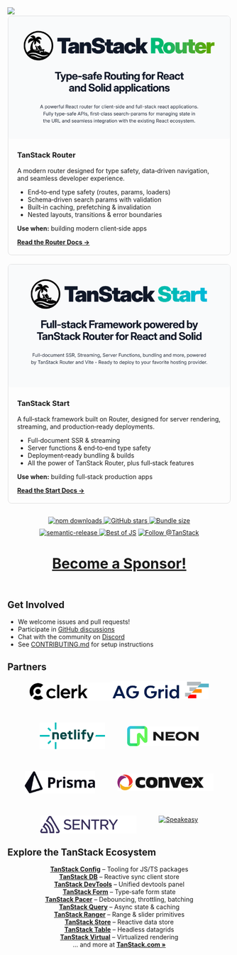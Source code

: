 <img src="https://static.scarf.sh/a.png?x-pxid=d988eb79-b0fc-4a2b-8514-6a1ab932d188" />

<div align="center" style="display: flex; gap: 20px; flex-wrap: wrap; justify-content: center; margin-bottom: 30px;">

  <div
    style="flex: 1; min-width: 280px; max-width: 500px; border: 1px solid #ddd; border-radius: 8px;text-align: left;"
  >
    <img
      src="./media/header_router.png"
      alt="TanStack Router"
      style="max-width: 100%; border-radius: 6px;"
    />
    <div style="padding: 0px 20px 20px 20px;">
    <h3 style="line-height: 1.25;">TanStack Router</h3>
    <p>
      A modern router designed for type safety, data‑driven navigation, and seamless developer experience.
    </p>
    <ul>
      <li>End‑to‑end type safety (routes, params, loaders)</li>
      <li>Schema‑driven search params with validation</li>
      <li>Built‑in caching, prefetching & invalidation</li>
      <li>Nested layouts, transitions & error boundaries</li>
    </ul>
    <p><strong>Use when:</strong> building modern client‑side apps</p>
    <a
      href="https://tanstack.com/router"
      style="font-weight: bold;"
      >Read the Router Docs →</a
    >
    </div>
  </div>

  <div
    style="flex: 1; min-width: 280px; max-width: 500px; border: 1px solid #ddd; border-radius: 8px; text-align: left;"
  >
    <img
      src="./media/header_start.png"
      alt="TanStack Router"
      style="max-width: 100%; border-radius: 6px;"
    />
    <div style="padding: 0px 20px 20px 20px;">
    <h3 style="line-height: 1.25;" >TanStack Start</h3>
     <p>
     A full‑stack framework built on Router, designed for server rendering, streaming, and production‑ready deployments.
     </p>
    <ul>
        <li>Full‑document SSR & streaming</li>
  <li>Server functions & end‑to‑end type safety</li>
  <li>Deployment‑ready bundling & builds</li>
  <li>All the power of TanStack Router, plus full‑stack features</li>
    </ul>
    <p><strong>Use when:</strong> building full‑stack production apps</p>
    <a href="https://tanstack.com/start" style="font-weight: bold;">Read the Start Docs →</a>
  </div>
  </div>
  </div>

<div align="center" style="display: flex; gap: 10px; flex-direction: column; justify-content: center;">

<div align="center">
  <a href="https://npmjs.com/package/@tanstack/react-router">
    <img src="https://img.shields.io/npm/dm/@tanstack/react-router.svg" alt="npm downloads" />
  </a>
  <a href="https://github.com/tanstack/router">
    <img src="https://img.shields.io/github/stars/tanstack/router.svg?style=social&label=Star" alt="GitHub stars" />
  </a>
  <a href="https://bundlephobia.com/result?p=@tanstack/react-router">
    <img src="https://badgen.net/bundlephobia/minzip/@tanstack/react-router" alt="Bundle size" />
  </a>
</div>

<div align="center">
  <a href="#badge">
    <img alt="semantic-release" src="https://img.shields.io/badge/%20%20%F0%9F%93%A6%F0%9F%9A%80-semantic--release-e10079.svg">
  </a>
  <a href="https://bestofjs.org/projects/tanstack-router"><img alt="Best of JS" src="https://img.shields.io/endpoint?url=https://bestofjs-serverless.now.sh/api/project-badge?fullName=TanStack%2Frouter%26since=daily" /></a>
  <a href="https://twitter.com/tan_stack"><img src="https://img.shields.io/twitter/follow/tan_stack.svg?style=social" alt="Follow @TanStack"/></a>
</div>

<div align="center" style="font-size: 2rem; font-weight: bolder;">

[Become a Sponsor!](https://github.com/sponsors/tannerlinsley/)

</div>

</div>

## Get Involved

- We welcome issues and pull requests!
- Participate in [GitHub discussions](https://github.com/TanStack/router/discussions)
- Chat with the community on [Discord](https://discord.com/invite/WrRKjPJ)
- See [CONTRIBUTING.md](./CONTRIBUTING.md) for setup instructions

## Partners

<div style="display: flex; flex-wrap: wrap; gap: 50px; justify-content: center; align-items: center;">
  <a href="https://go.clerk.com/wOwHtuJ" style="display: flex; align-items: center; border: none; margin-right: -80px; margin-top: 6px;">
    <img src="https://raw.githubusercontent.com/tannerlinsley/files/master/partners/clerk.svg" height="40" alt="Clerk"/>
  </a>
  <a href="https://ag-grid.com/react-data-grid/?utm_source=reacttable&utm_campaign=githubreacttable" style="display: flex; align-items: center; border: none;">
    <img src="https://raw.githubusercontent.com/tannerlinsley/files/master/partners/ag-grid.svg" height="40" alt="AG Grid"/>
  </a>
  <a href="https://netlify.com?utm_source=tanstack" style="display: flex; align-items: center; border: none;">
    <img src="https://raw.githubusercontent.com/tannerlinsley/files/master/partners/netlify.svg" height="60" alt="Netlify"/>
  </a>
  <a href="https://neon.tech?utm_source=tanstack" style="display: flex; align-items: center; border: none;">
    <img src="https://raw.githubusercontent.com/tannerlinsley/files/master/partners/neon.svg" height="45" alt="Neon"/>
  </a>
  <a href="https://www.prisma.io?utm_source=tanstack&via=tanstack" style="display: flex; align-items: center; border: none;">
    <img src="https://raw.githubusercontent.com/tanstack/tanstack.com/main/src/images/prisma-light.svg" height="50" alt="Prisma"/>
  </a>
  <a href="https://convex.dev?utm_source=tanstack" style="display: flex; align-items: center; border: none;">
    <img src="https://raw.githubusercontent.com/tannerlinsley/files/master/partners/convex.svg" height="40" alt="Convex"/>
  </a>
  <a href="https://sentry.io?utm_source=tanstack" style="display: flex; align-items: center; border: none;">
    <img src="https://raw.githubusercontent.com/tannerlinsley/files/master/partners/sentry.svg" height="40" alt="Sentry"/>
  </a>
  <a href="https://speakeasy.com/?utm_source=tanstack&utm_campaign=tanstack" style="display: flex; align-items: center; border: none;">
    <img src="https://tanstack.com/assets/speakeasy-light-UpY7QmwQ.svg" height="40" alt="Speakeasy"/>
  </a>
</div>

## Explore the TanStack Ecosystem

<div align="center">
<a href="https://github.com/tanstack/config" style="font-weight: bold;">TanStack Config</a> – Tooling for JS/TS packages <br/>
  <a href="https://github.com/tanstack/db" style="font-weight: bold;">TanStack DB</a> – Reactive sync client store <br/>
  <a href="https://github.com/tanstack/config" style="font-weight: bold;">TanStack DevTools</a> – Unified devtools panel <br/>
  <a href="https://github.com/tanstack/form" style="font-weight: bold;">TanStack Form</a> – Type‑safe form state <br/>
  <a href="https://github.com/tanstack/pacer" style="font-weight: bold;">TanStack Pacer</a> – Debouncing, throttling, batching <br/>
  <a href="https://github.com/tanstack/query" style="font-weight: bold;">TanStack Query</a> – Async state & caching <br/>
  <a href="https://github.com/tanstack/ranger" style="font-weight: bold;">TanStack Ranger</a> – Range & slider primitives <br/>
  <a href="https://github.com/tanstack/store" style="font-weight: bold;">TanStack Store</a> – Reactive data store <br/>
  <a href="https://github.com/tanstack/table" style="font-weight: bold;">TanStack Table</a> – Headless datagrids <br/>
  <a href="https://github.com/tanstack/virtual" style="font-weight: bold;">TanStack Virtual</a> – Virtualized rendering <br/>
  … and more at <a href="https://tanstack.com" style="font-weight: bold;">TanStack.com »</a>
</div>

<!-- Use the force, Luke -->
